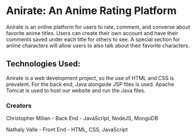 # Anirate: An Anime Rating Platform

Anirate is an online platform for users to rate, comment, and converse about favorite anime titles. Users can create their own account and have their comments saved under each title for others to see. A special section for anime characters will allow users to also talk about their favorite characters. 

## Technologies Used:

Anirate is a web development project, so the use of HTML and CSS is prevalent. For the back end, Java alongside JSP files is used. Apache Tomcat is used to host our website and run the Java files. 

### Creators

Christopher Milian - Back End - JavaScript, NodeJS, MongoDB

Nathaly Valle - Front End - HTML, CSS, JavaScript
